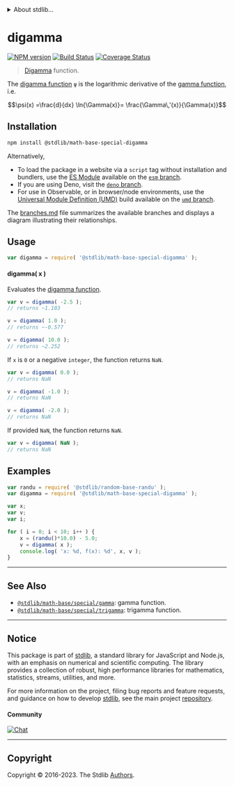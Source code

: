 <!--

@license Apache-2.0

Copyright (c) 2018 The Stdlib Authors.

Licensed under the Apache License, Version 2.0 (the "License");
you may not use this file except in compliance with the License.
You may obtain a copy of the License at

   http://www.apache.org/licenses/LICENSE-2.0

Unless required by applicable law or agreed to in writing, software
distributed under the License is distributed on an "AS IS" BASIS,
WITHOUT WARRANTIES OR CONDITIONS OF ANY KIND, either express or implied.
See the License for the specific language governing permissions and
limitations under the License.

-->


<details>
  <summary>
    About stdlib...
  </summary>
  <p>We believe in a future in which the web is a preferred environment for numerical computation. To help realize this future, we've built stdlib. stdlib is a standard library, with an emphasis on numerical and scientific computation, written in JavaScript (and C) for execution in browsers and in Node.js.</p>
  <p>The library is fully decomposable, being architected in such a way that you can swap out and mix and match APIs and functionality to cater to your exact preferences and use cases.</p>
  <p>When you use stdlib, you can be absolutely certain that you are using the most thorough, rigorous, well-written, studied, documented, tested, measured, and high-quality code out there.</p>
  <p>To join us in bringing numerical computing to the web, get started by checking us out on <a href="https://github.com/stdlib-js/stdlib">GitHub</a>, and please consider <a href="https://opencollective.com/stdlib">financially supporting stdlib</a>. We greatly appreciate your continued support!</p>
</details>

# digamma

[![NPM version][npm-image]][npm-url] [![Build Status][test-image]][test-url] [![Coverage Status][coverage-image]][coverage-url] <!-- [![dependencies][dependencies-image]][dependencies-url] -->

> [Digamma][digamma-function] function.

<section class="intro">

The [digamma function][digamma-function] `ψ` is the logarithmic derivative of the [gamma function][gamma-function], i.e.

<!-- <equation class="equation" label="eq:digamma_function" align="center" raw="\psi(x) =\frac{d}{dx} \ln{\Gamma(x)}= \frac{\Gamma\,'(x)}{\Gamma(x)}" alt="Digamma function"> -->

```math
\psi(x) =\frac{d}{dx} \ln{\Gamma(x)}= \frac{\Gamma\,'(x)}{\Gamma(x)}
```

<!-- <div class="equation" align="center" data-raw-text="\psi(x) =\frac{d}{dx} \ln{\Gamma(x)}= \frac{\Gamma\,&#39;(x)}{\Gamma(x)}" data-equation="eq:digamma_function">
    <img src="https://cdn.jsdelivr.net/gh/stdlib-js/stdlib@bb29798906e119fcb2af99e94b60407a270c9b32/lib/node_modules/@stdlib/math/base/special/digamma/docs/img/equation_digamma_function.svg" alt="Digamma function">
    <br>
</div> -->

<!-- </equation> -->

</section>

<!-- /.intro -->

<section class="installation">

## Installation

```bash
npm install @stdlib/math-base-special-digamma
```

Alternatively,

-   To load the package in a website via a `script` tag without installation and bundlers, use the [ES Module][es-module] available on the [`esm` branch][esm-url].
-   If you are using Deno, visit the [`deno` branch][deno-url].
-   For use in Observable, or in browser/node environments, use the [Universal Module Definition (UMD)][umd] build available on the [`umd` branch][umd-url].

The [branches.md][branches-url] file summarizes the available branches and displays a diagram illustrating their relationships.

</section>

<section class="usage">

## Usage

```javascript
var digamma = require( '@stdlib/math-base-special-digamma' );
```

#### digamma( x )

Evaluates the [digamma function][digamma-function].

```javascript
var v = digamma( -2.5 );
// returns ~1.103

v = digamma( 1.0 );
// returns ~-0.577

v = digamma( 10.0 );
// returns ~2.252
```

If `x` is `0` or a negative `integer`, the function returns `NaN`.

```javascript
var v = digamma( 0.0 );
// returns NaN

v = digamma( -1.0 );
// returns NaN

v = digamma( -2.0 );
// returns NaN
```

If provided `NaN`, the function returns `NaN`.

```javascript
var v = digamma( NaN );
// returns NaN
```

</section>

<!-- /.usage -->

<section class="examples">

## Examples

<!-- eslint no-undef: "error" -->

```javascript
var randu = require( '@stdlib/random-base-randu' );
var digamma = require( '@stdlib/math-base-special-digamma' );

var x;
var v;
var i;

for ( i = 0; i < 10; i++ ) {
    x = (randu()*10.0) - 5.0;
    v = digamma( x );
    console.log( 'x: %d, f(x): %d', x, v );
}
```

</section>

<!-- /.examples -->

<!-- Section for related `stdlib` packages. Do not manually edit this section, as it is automatically populated. -->

<section class="related">

* * *

## See Also

-   <span class="package-name">[`@stdlib/math-base/special/gamma`][@stdlib/math/base/special/gamma]</span><span class="delimiter">: </span><span class="description">gamma function.</span>
-   <span class="package-name">[`@stdlib/math-base/special/trigamma`][@stdlib/math/base/special/trigamma]</span><span class="delimiter">: </span><span class="description">trigamma function.</span>

</section>

<!-- /.related -->

<!-- Section for all links. Make sure to keep an empty line after the `section` element and another before the `/section` close. -->


<section class="main-repo" >

* * *

## Notice

This package is part of [stdlib][stdlib], a standard library for JavaScript and Node.js, with an emphasis on numerical and scientific computing. The library provides a collection of robust, high performance libraries for mathematics, statistics, streams, utilities, and more.

For more information on the project, filing bug reports and feature requests, and guidance on how to develop [stdlib][stdlib], see the main project [repository][stdlib].

#### Community

[![Chat][chat-image]][chat-url]

---

## Copyright

Copyright &copy; 2016-2023. The Stdlib [Authors][stdlib-authors].

</section>

<!-- /.stdlib -->

<!-- Section for all links. Make sure to keep an empty line after the `section` element and another before the `/section` close. -->

<section class="links">

[npm-image]: http://img.shields.io/npm/v/@stdlib/math-base-special-digamma.svg
[npm-url]: https://npmjs.org/package/@stdlib/math-base-special-digamma

[test-image]: https://github.com/stdlib-js/math-base-special-digamma/actions/workflows/test.yml/badge.svg?branch=v0.1.0
[test-url]: https://github.com/stdlib-js/math-base-special-digamma/actions/workflows/test.yml?query=branch:v0.1.0

[coverage-image]: https://img.shields.io/codecov/c/github/stdlib-js/math-base-special-digamma/main.svg
[coverage-url]: https://codecov.io/github/stdlib-js/math-base-special-digamma?branch=main

<!--

[dependencies-image]: https://img.shields.io/david/stdlib-js/math-base-special-digamma.svg
[dependencies-url]: https://david-dm.org/stdlib-js/math-base-special-digamma/main

-->

[chat-image]: https://img.shields.io/gitter/room/stdlib-js/stdlib.svg
[chat-url]: https://app.gitter.im/#/room/#stdlib-js_stdlib:gitter.im

[stdlib]: https://github.com/stdlib-js/stdlib

[stdlib-authors]: https://github.com/stdlib-js/stdlib/graphs/contributors

[umd]: https://github.com/umdjs/umd
[es-module]: https://developer.mozilla.org/en-US/docs/Web/JavaScript/Guide/Modules

[deno-url]: https://github.com/stdlib-js/math-base-special-digamma/tree/deno
[umd-url]: https://github.com/stdlib-js/math-base-special-digamma/tree/umd
[esm-url]: https://github.com/stdlib-js/math-base-special-digamma/tree/esm
[branches-url]: https://github.com/stdlib-js/math-base-special-digamma/blob/main/branches.md

[digamma-function]: https://en.wikipedia.org/wiki/Digamma_function

[gamma-function]: https://en.wikipedia.org/wiki/Gamma_function

<!-- <related-links> -->

[@stdlib/math/base/special/gamma]: https://github.com/stdlib-js/math-base-special-gamma

[@stdlib/math/base/special/trigamma]: https://github.com/stdlib-js/math-base-special-trigamma

<!-- </related-links> -->

</section>

<!-- /.links -->
